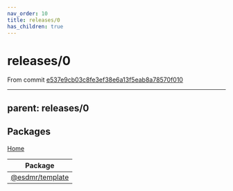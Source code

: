 ```yaml
---
nav_order: 10
title: releases/0
has_children: true
---
```

# releases/0

From commit [e537e9cb03c8fe3ef38e6a13f5eab8a78570f010](https://github.com/esdmr/template/commit/e537e9cb03c8fe3ef38e6a13f5eab8a78570f010)

---
parent: releases/0
---
## Packages

[Home](./index.md)

|Package|
|---|
| [@esdmr/template](./esdmr.template.md) |
